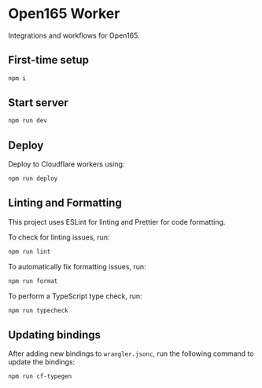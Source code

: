 # Open165 Worker

Integrations and workflows for Open165.

## First-time setup

```bash
npm i
```

## Start server

```bash
npm run dev
```

## Deploy

Deploy to Cloudflare workers using:

```bash
npm run deploy
```

## Linting and Formatting

This project uses ESLint for linting and Prettier for code formatting.

To check for linting issues, run:

```bash
npm run lint
```

To automatically fix formatting issues, run:

```bash
npm run format
```

To perform a TypeScript type check, run:

```bash
npm run typecheck
```

## Updating bindings

After adding new bindings to `wrangler.jsonc`, run the following command to update the bindings:

```bash
npm run cf-typegen
```
